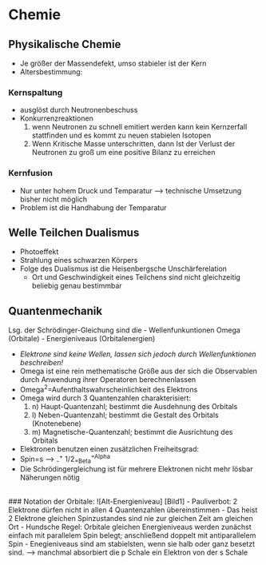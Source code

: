 [Bild1]: /home/joni/Dokumente/Uni/Mittschriften/Chemie/Bilder/Energieniveau
# Chemie
## Physikalische Chemie
- Je größer der Massendefekt, umso stabieler ist der Kern
- Altersbestimmung: 
### Kernspaltung
- ausglöst durch Neutronenbeschuss
- Konkurrenzreaktionen
    1. wenn Neutronen zu schnell emitiert werden kann kein Kernzerfall stattfinden und es kommt zu neuen stabielen Isotopen
    2. Wenn Kritische Masse unterschritten, dann Ist der Verlust der Neutronen zu groß um eine positive Bilanz zu erreichen
### Kernfusion
- Nur unter hohem Druck und Temparatur --> technische Umsetzung bisher nicht möglich
- Problem ist die Handhabung der Temparatur
## Welle Teilchen Dualismus
- Photoeffekt
- Strahlung eines schwarzen Körpers
- Folge des Dualismus ist die Heisenbergsche Unschärferelation 
    - Ort und Geschwindigkeit eines Teilchens sind nicht gleichzeitig beliebig genau bestimmbar
## Quantenmechanik
Lsg. der Schrödinger-Gleichung sind die
    - Wellenfunkuntionen Omega (Orbitale)
    - Energieniveaus (Orbitalenergien)
- *Elektrone sind keine Wellen, lassen sich jedoch durch Wellenfunktionen beschreiben!*
- Omega ist eine rein methematische Größe aus der sich die Observablen durch Anwendung ihrer Operatoren berechnenlassen
- Omega<sup>2</sup>=Aufenthaltswahrscheinlichkeit des Elektrons
- Omega wird durch 3 Quantenzahlen charakterisiert:
    1. n) Haupt-Quantenzahl; bestimmt die Ausdehnung des Orbitals
    2. l) Neben-Quantenzahl; bestimmt die Gestalt des Orbitals (Knotenebene)
    3. m) Magnetische-Quantenzahl; bestimmt die Ausrichtung des Orbitals
- Elektronen benutzen einen zusätzlichen Freiheitsgrad:
- Spin=s --> <sub>-</sub><sup>+</sup> 1/2<sub>=Beta</sub><sup>=Alpha</sup> 
- Die Schrödingergleichung ist für mehrere Elektronen nicht mehr lösbar Näherungen nötig
<div style="page-break-after: always; visibility: hidden"> 
\pagebreak 
</div>
### Notation der Orbitale:  
![Alt-Energieniveau] [Bild1]
- Pauliverbot: 2 Elektrone dürfen nicht in allen 4 Quantenzahlen übereinstimmen
    - Das heist 2 Elektrone gleichen Spinzustandes sind nie zur gleichen Zeit am gleichen Ort
- Hundsche Regel: Orbitale gleichen Energieniveaus werden zunächst einfach mit parallelem Spin belegt; anschließend doppelt mit antiparallelem Spin
- Enegieniveaus sind am stabielsten, wenn sie halb oder ganz besetzt sind. --> manchmal absorbiert die p Schale ein Elektron von der s Schale
